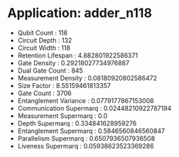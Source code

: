 # Application: adder_n118
- Qubit Count : 118
- Circuit Depth : 132
- Circuit Width : 118
- Retention Lifespan : 4.882801922586371
- Gate Density : 0.29218027734976887
- Dual Gate Count : 845
- Measurement Density : 0.08180920802586472
- Size Factor : 8.55159461813357
- Gate Count : 3706
- Entanglement Variance : 0.0779177867153008
- Communication Supermarq : 0.02448210922787194
- Measurement Supermarq : 0.0
- Depth Supermarq : 0.334841628959276
- Entanglement Supermarq : 0.5846560846560847
- Parallelism Supermarq : 0.6507936507936508
- Liveness Supermarq : 0.05938623523369286
